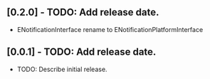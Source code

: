 ## [0.2.0] - TODO: Add release date.

* ENotificationInterface rename to ENotificationPlatformInterface

## [0.0.1] - TODO: Add release date.

* TODO: Describe initial release.

